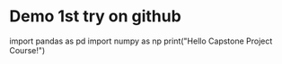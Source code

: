 # Demo 1st try on github
import pandas as pd
import numpy as np
print("Hello Capstone Project Course!")
